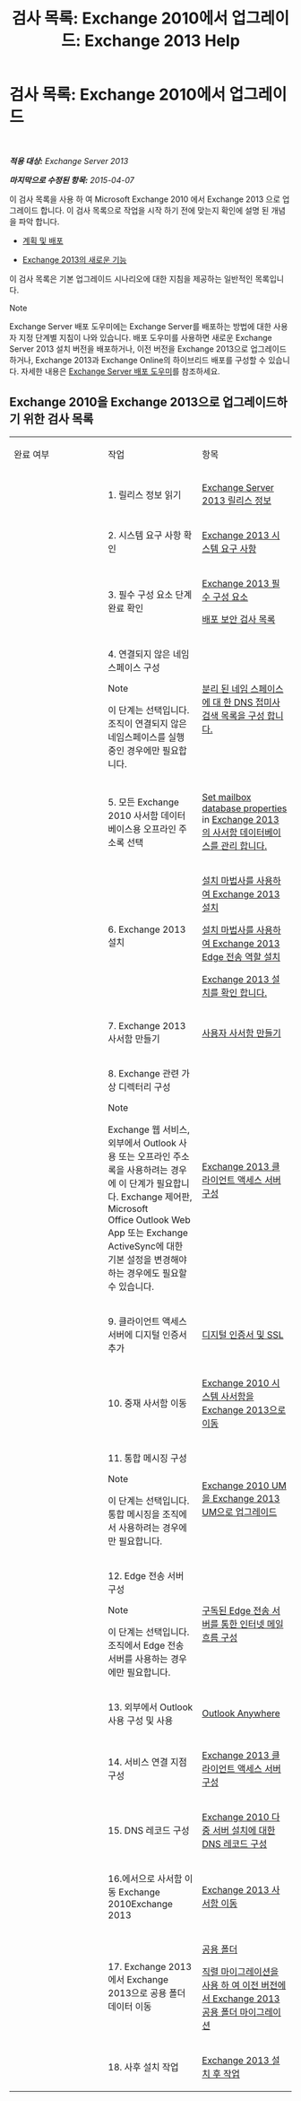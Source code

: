 ﻿---
title: '검사 목록: Exchange 2010에서 업그레이드: Exchange 2013 Help'
TOCTitle: '검사 목록: Exchange 2010에서 업그레이드'
ms:assetid: 06c1045a-5fcf-4e24-a901-1a979302fb8d
ms:mtpsurl: https://technet.microsoft.com/ko-kr/library/Ee332309(v=EXCHG.150)
ms:contentKeyID: 51407662
ms.date: 05/22/2018
mtps_version: v=EXCHG.150
ms.translationtype: MT
---

# 검사 목록: Exchange 2010에서 업그레이드

 

_**적용 대상:** Exchange Server 2013_

_**마지막으로 수정된 항목:** 2015-04-07_

이 검사 목록을 사용 하 여 Microsoft Exchange 2010 에서 Exchange 2013 으로 업그레이드 합니다. 이 검사 목록으로 작업을 시작 하기 전에 맞는지 확인에 설명 된 개념을 파악 합니다.

  - [계획 및 배포](planning-and-deployment-for-exchange-2013-installation-instructions.md)

  - [Exchange 2013의 새로운 기능](what-s-new-in-exchange-2013-exchange-2013-help.md)

이 검사 목록은 기본 업그레이드 시나리오에 대한 지침을 제공하는 일반적인 목록입니다.


> [!NOTE]
> Exchange Server 배포 도우미에는 Exchange Server를 배포하는 방법에 대한 사용자 지정 단계별 지침이 나와 있습니다. 배포 도우미를 사용하면 새로운 Exchange Server 2013 설치 버전을 배포하거나, 이전 버전을 Exchange 2013으로 업그레이드하거나, Exchange 2013과 Exchange Online의 하이브리드 배포를 구성할 수 있습니다. 자세한 내용은 <A href="exchange-server-deployment-assistant-exchange-2013-help.md">Exchange Server 배포 도우미</A>를 참조하세요.



## Exchange 2010을 Exchange 2013으로 업그레이드하기 위한 검사 목록


<table>
<colgroup>
<col style="width: 33%" />
<col style="width: 33%" />
<col style="width: 33%" />
</colgroup>
<tbody>
<tr class="odd">
<td><p>완료 여부</p></td>
<td><p>작업</p></td>
<td><p>항목</p></td>
</tr>
<tr class="even">
<td><p></p></td>
<td><p>1. 릴리스 정보 읽기</p></td>
<td><p><a href="release-notes-for-exchange-2013-exchange-2013-help.md">Exchange Server 2013 릴리스 정보</a></p></td>
</tr>
<tr class="odd">
<td><p></p></td>
<td><p>2. 시스템 요구 사항 확인</p></td>
<td><p><a href="exchange-2013-system-requirements-exchange-2013-help.md">Exchange 2013 시스템 요구 사항</a></p></td>
</tr>
<tr class="even">
<td><p></p></td>
<td><p>3. 필수 구성 요소 단계 완료 확인</p></td>
<td><p><a href="exchange-2013-prerequisites-exchange-2013-help.md">Exchange 2013 필수 구성 요소</a></p>
<p><a href="deployment-security-checklist-exchange-2013-help.md">배포 보안 검사 목록</a></p></td>
</tr>
<tr class="odd">
<td><p></p></td>
<td><p>4. 연결되지 않은 네임스페이스 구성</p>

> [!NOTE]
> 이 단계는 선택입니다. 조직이 연결되지 않은 네임스페이스를 실행 중인 경우에만 필요합니다.


</td>
<td><p><a href="configure-the-dns-suffix-search-list-for-a-disjoint-namespace-exchange-2013-help.md">분리 된 네임 스페이스에 대 한 DNS 접미사 검색 목록을 구성 합니다.</a></p></td>
</tr>
<tr class="even">
<td><p></p></td>
<td><p>5. 모든 Exchange 2010 사서함 데이터베이스용 오프라인 주소록 선택</p></td>
<td><p><a href="manage-mailbox-databases-in-exchange-2013-exchange-2013-help.md">Set mailbox database properties</a> in <a href="manage-mailbox-databases-in-exchange-2013-exchange-2013-help.md">Exchange 2013의 사서함 데이터베이스를 관리 합니다.</a></p></td>
</tr>
<tr class="odd">
<td><p></p></td>
<td><p>6. Exchange 2013 설치</p></td>
<td><p><a href="install-exchange-2013-using-the-setup-wizard-exchange-2013-help.md">설치 마법사를 사용하여 Exchange 2013 설치</a></p>
<p><a href="install-the-exchange-2013-edge-transport-role-using-the-setup-wizard-exchange-2013-help.md">설치 마법사를 사용하여 Exchange 2013 Edge 전송 역할 설치</a></p>
<p><a href="verify-an-exchange-2013-installation-exchange-2013-help.md">Exchange 2013 설치를 확인 합니다.</a></p></td>
</tr>
<tr class="even">
<td><p></p></td>
<td><p>7. Exchange 2013 사서함 만들기</p></td>
<td><p><a href="create-user-mailboxes-exchange-2013-help.md">사용자 사서함 만들기</a></p></td>
</tr>
<tr class="odd">
<td><p></p></td>
<td><p>8. Exchange 관련 가상 디렉터리 구성</p>

> [!NOTE]
> Exchange 웹 서비스, 외부에서 Outlook 사용 또는 오프라인 주소록을 사용하려는 경우에 이 단계가 필요합니다. Exchange 제어판, Microsoft Office&nbsp;Outlook Web App 또는 Exchange ActiveSync에 대한 기본 설정을 변경해야 하는 경우에도 필요할 수 있습니다.<BR>


</td>
<td><p><a href="exchange-2013-client-access-server-configuration-exchange-2013-help.md">Exchange 2013 클라이언트 액세스 서버 구성</a></p></td>
</tr>
<tr class="even">
<td><p></p></td>
<td><p>9. 클라이언트 액세스 서버에 디지털 인증서 추가</p></td>
<td><p><a href="digital-certificates-and-ssl-exchange-2013-help.md">디지털 인증서 및 SSL</a></p>
<p></p></td>
</tr>
<tr class="odd">
<td><p></p></td>
<td><p>10. 중재 사서함 이동</p></td>
<td><p><a href="move-the-exchange-2010-system-mailbox-to-exchange-2013-exchange-2013-help.md">Exchange 2010 시스템 사서함을 Exchange 2013으로 이동</a></p></td>
</tr>
<tr class="even">
<td><p></p></td>
<td><p>11. 통합 메시징 구성</p>

> [!NOTE]
> 이 단계는 선택입니다. 통합 메시징을 조직에서 사용하려는 경우에만 필요합니다.


</td>
<td><p><a href="upgrade-exchange-2010-um-to-exchange-2013-um-exchange-2013-help.md">Exchange 2010 UM을 Exchange 2013 UM으로 업그레이드</a></p>
<p></p></td>
</tr>
<tr class="odd">
<td><p></p></td>
<td><p>12. Edge 전송 서버 구성</p>

> [!NOTE]
> 이 단계는 선택입니다. 조직에서 Edge 전송 서버를 사용하는 경우에만 필요합니다.


</td>
<td><p><a href="configure-internet-mail-flow-through-a-subscribed-edge-transport-server-exchange-2013-help.md">구독된 Edge 전송 서버를 통한 인터넷 메일 흐름 구성</a></p></td>
</tr>
<tr class="even">
<td><p></p></td>
<td><p>13. 외부에서 Outlook 사용 구성 및 사용</p></td>
<td><p><a href="outlook-anywhere-exchange-2013-help.md">Outlook Anywhere</a></p></td>
</tr>
<tr class="odd">
<td><p></p></td>
<td><p>14. 서비스 연결 지점 구성</p></td>
<td><p><a href="exchange-2013-client-access-server-configuration-exchange-2013-help.md">Exchange 2013 클라이언트 액세스 서버 구성</a></p></td>
</tr>
<tr class="even">
<td><p></p></td>
<td><p>15. DNS 레코드 구성</p></td>
<td><p><a href="https://technet.microsoft.com/ko-kr/library/dn307232(v=exchg.150)">Exchange 2010 다중 서버 설치에 대한 DNS 레코드 구성</a></p></td>
</tr>
<tr class="odd">
<td><p></p></td>
<td><p>16.에서으로 사서함 이동 Exchange 2010Exchange 2013</p></td>
<td><p><a href="mailbox-moves-in-exchange-2013-exchange-2013-help.md">Exchange 2013 사서함 이동</a></p></td>
</tr>
<tr class="even">
<td><p></p></td>
<td><p>17. Exchange 2013에서 Exchange 2013으로 공용 폴더 데이터 이동</p></td>
<td><p><a href="public-folders-exchange-2013-help.md">공용 폴더</a></p>
<p><a href="https://technet.microsoft.com/ko-kr/library/jj150486(v=exchg.150)">직렬 마이그레이션을 사용 하 여 이전 버전에서 Exchange 2013 공용 폴더 마이그레이션</a></p></td>
</tr>
<tr class="odd">
<td><p></p></td>
<td><p>18. 사후 설치 작업</p></td>
<td><p><a href="exchange-2013-post-installation-tasks-exchange-2013-help.md">Exchange 2013 설치 후 작업</a></p></td>
</tr>
</tbody>
</table>

